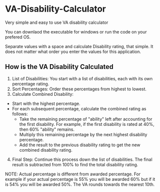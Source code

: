 # VA-Disability-Calculator
Very simple and easy to use VA disability calculator

You can downlaod the executable for windows or run the code on your prefered OS. 

Separate values with a space and calculate Disability rating, that simple. It does not matter what order you enter the values for this application.

## How is the VA Disability Calculated
1. List of Disabilities: You start with a list of disabilities, each with its own percentage rating.
2. Sort Percentages: Order these percentages from highest to lowest.
3. Calculate Combined Disability:
- Start with the highest percentage.
- For each subsequent percentage, calculate the combined rating as follows:
  - Take the remaining percentage of "ability" left after accounting for the first disability. For example, if the first disability is rated at 40%, then 60% "ability" remains.
  - Multiply this remaining percentage by the next highest disability percentage.
  - Add the result to the previous disability rating to get the new combined disability rating.
4. Final Step: Continue this process down the list of disabilities. The final result is subtracted from 100% to find the total disability rating.

NOTE: Actual percentage is different from awarded percentage. For example if your actual percentage is 55% you will be awarded 60% but if it is 54% you will be awarded 50%. The VA rounds towards the nearest 10th.

